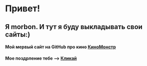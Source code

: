 

# Привет! #

## Я morbon. И тут я буду выкладывать свои  сайты:)

#### Мой  мервый сайт  на GitHub про кино [КиноМонстр](https://morbon.github.io/kinomonster/index.html)
#### Мое поздрление тебе --> [Кликай](https://morbon.github.io/pozdravlenie/)
